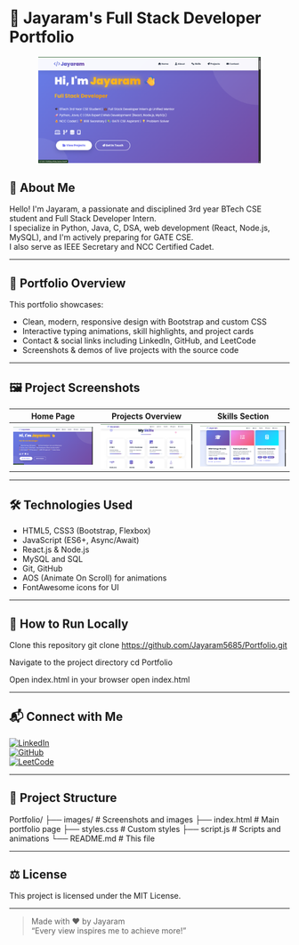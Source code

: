 # 🚀 Jayaram's Full Stack Developer Portfolio

<p align="center">
  <img src="images/Screenshot%202025-10-05%20100446.png" alt="Portfolio Screenshot" width="400"/>
</p>

## 👋 About Me

Hello! I'm Jayaram, a passionate and disciplined 3rd year BTech CSE student and Full Stack Developer Intern.  
I specialize in Python, Java, C, DSA, web development (React, Node.js, MySQL), and I'm actively preparing for GATE CSE.  
I also serve as IEEE Secretary and NCC Certified Cadet.  

---

## 🌟 Portfolio Overview

This portfolio showcases:  
- Clean, modern, responsive design with Bootstrap and custom CSS  
- Interactive typing animations, skill highlights, and project cards  
- Contact & social links including LinkedIn, GitHub, and LeetCode  
- Screenshots & demos of live projects with the source code  

---

## 🖼️ Project Screenshots

| Home Page | Projects Overview | Skills Section |
| --------- | ----------------- | -------------- |
| ![Home](images/Screenshot%202025-10-05%20100446.png) | ![Projects](images/Screenshot%202025-10-05%20100527.png) | ![Skills](images/Screenshot%202025-10-05%20100552.png) |

---

## 🛠️ Technologies Used

- HTML5, CSS3 (Bootstrap, Flexbox)  
- JavaScript (ES6+, Async/Await)  
- React.js & Node.js  
- MySQL and SQL  
- Git, GitHub  
- AOS (Animate On Scroll) for animations  
- FontAwesome icons for UI  

---

## 🔧 How to Run Locally

Clone this repository
git clone https://github.com/Jayaram5685/Portfolio.git

Navigate to the project directory
cd Portfolio

Open index.html in your browser
open index.html

---

## 📬 Connect with Me

[![LinkedIn](https://img.shields.io/badge/-LinkedIn-0077b5?logo=LinkedIn&logoColor=white&style=flat-square)](https://www.linkedin.com/in/jaya-ram-774646314)  
[![GitHub](https://img.shields.io/badge/-GitHub-24292f?logo=Github&logoColor=white&style=flat-square)](https://github.com/Jayaram5685)  
[![LeetCode](https://img.shields.io/badge/-LeetCode-FFA116?logo=Leetcode&logoColor=white&style=flat-square)](https://leetcode.com/u/jayaram_5685/)

---

## 📁 Project Structure

Portfolio/
├── images/ # Screenshots and images
├── index.html # Main portfolio page
├── styles.css # Custom styles
├── script.js # Scripts and animations
└── README.md # This file

---

## ⚖️ License

This project is licensed under the MIT License.

---

> Made with ❤️ by Jayaram  
> “Every view inspires me to achieve more!”


